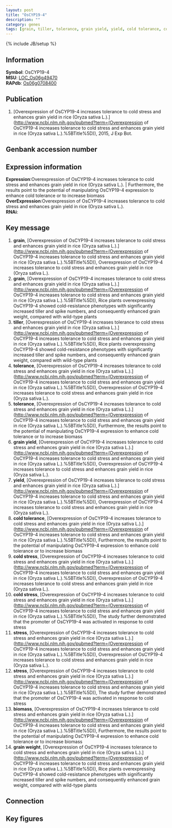 ```yaml
---
layout: post
title: "OsCYP19-4"
description: ""
category: genes
tags: [grain, tiller, tolerance, grain yield, yield, cold tolerance, cold stress, stress, biomass, grain weight, Gene]
---
```

{% include JB/setup %}

## Information
__Symbol__: OsCYP19-4  
__MSU__: [LOC_Os06g49470](http://rice.plantbiology.msu.edu/cgi-bin/ORF_infopage.cgi?orf=LOC_Os06g49470)  
__RAPdb__: [Os06g0708400](http://rapdb.dna.affrc.go.jp/viewer/gbrowse_details/irgsp1?name=Os06g0708400)  

## Publication
1. [Overexpression of OsCYP19-4 increases tolerance to cold stress and enhances grain yield in rice (Oryza sativa L.).](http://www.ncbi.nlm.nih.gov/pubmed?term=(Overexpression of OsCYP19-4 increases tolerance to cold stress and enhances grain yield in rice (Oryza sativa L.).%5BTitle%5D)), 2015, J Exp Bot.

## Genbank accession number

## Expression information
__Expression__:Overexpression of OsCYP19-4 increases tolerance to cold stress and enhances grain yield in rice (Oryza sativa L.). |  Furthermore, the results point to the potential of manipulating OsCYP19-4 expression to enhance cold tolerance or to increase biomass  
__OverExpression__:Overexpression of OsCYP19-4 increases tolerance to cold stress and enhances grain yield in rice (Oryza sativa L.).  
__RNAi__:  

## Key message
1. __grain__, [Overexpression of OsCYP19-4 increases tolerance to cold stress and enhances grain yield in rice (Oryza sativa L.).](http://www.ncbi.nlm.nih.gov/pubmed?term=(Overexpression of OsCYP19-4 increases tolerance to cold stress and enhances grain yield in rice (Oryza sativa L.).%5BTitle%5D)), Overexpression of OsCYP19-4 increases tolerance to cold stress and enhances grain yield in rice (Oryza sativa L.).
2. __grain__, [Overexpression of OsCYP19-4 increases tolerance to cold stress and enhances grain yield in rice (Oryza sativa L.).](http://www.ncbi.nlm.nih.gov/pubmed?term=(Overexpression of OsCYP19-4 increases tolerance to cold stress and enhances grain yield in rice (Oryza sativa L.).%5BTitle%5D)),  Rice plants overexpressing OsCYP19-4 showed cold-resistance phenotypes with significantly increased tiller and spike numbers, and consequently enhanced grain weight, compared with wild-type plants
3. __tiller__, [Overexpression of OsCYP19-4 increases tolerance to cold stress and enhances grain yield in rice (Oryza sativa L.).](http://www.ncbi.nlm.nih.gov/pubmed?term=(Overexpression of OsCYP19-4 increases tolerance to cold stress and enhances grain yield in rice (Oryza sativa L.).%5BTitle%5D)),  Rice plants overexpressing OsCYP19-4 showed cold-resistance phenotypes with significantly increased tiller and spike numbers, and consequently enhanced grain weight, compared with wild-type plants
4. __tolerance__, [Overexpression of OsCYP19-4 increases tolerance to cold stress and enhances grain yield in rice (Oryza sativa L.).](http://www.ncbi.nlm.nih.gov/pubmed?term=(Overexpression of OsCYP19-4 increases tolerance to cold stress and enhances grain yield in rice (Oryza sativa L.).%5BTitle%5D)), Overexpression of OsCYP19-4 increases tolerance to cold stress and enhances grain yield in rice (Oryza sativa L.).
5. __tolerance__, [Overexpression of OsCYP19-4 increases tolerance to cold stress and enhances grain yield in rice (Oryza sativa L.).](http://www.ncbi.nlm.nih.gov/pubmed?term=(Overexpression of OsCYP19-4 increases tolerance to cold stress and enhances grain yield in rice (Oryza sativa L.).%5BTitle%5D)),  Furthermore, the results point to the potential of manipulating OsCYP19-4 expression to enhance cold tolerance or to increase biomass
6. __grain yield__, [Overexpression of OsCYP19-4 increases tolerance to cold stress and enhances grain yield in rice (Oryza sativa L.).](http://www.ncbi.nlm.nih.gov/pubmed?term=(Overexpression of OsCYP19-4 increases tolerance to cold stress and enhances grain yield in rice (Oryza sativa L.).%5BTitle%5D)), Overexpression of OsCYP19-4 increases tolerance to cold stress and enhances grain yield in rice (Oryza sativa L.).
7. __yield__, [Overexpression of OsCYP19-4 increases tolerance to cold stress and enhances grain yield in rice (Oryza sativa L.).](http://www.ncbi.nlm.nih.gov/pubmed?term=(Overexpression of OsCYP19-4 increases tolerance to cold stress and enhances grain yield in rice (Oryza sativa L.).%5BTitle%5D)), Overexpression of OsCYP19-4 increases tolerance to cold stress and enhances grain yield in rice (Oryza sativa L.).
8. __cold tolerance__, [Overexpression of OsCYP19-4 increases tolerance to cold stress and enhances grain yield in rice (Oryza sativa L.).](http://www.ncbi.nlm.nih.gov/pubmed?term=(Overexpression of OsCYP19-4 increases tolerance to cold stress and enhances grain yield in rice (Oryza sativa L.).%5BTitle%5D)),  Furthermore, the results point to the potential of manipulating OsCYP19-4 expression to enhance cold tolerance or to increase biomass
9. __cold stress__, [Overexpression of OsCYP19-4 increases tolerance to cold stress and enhances grain yield in rice (Oryza sativa L.).](http://www.ncbi.nlm.nih.gov/pubmed?term=(Overexpression of OsCYP19-4 increases tolerance to cold stress and enhances grain yield in rice (Oryza sativa L.).%5BTitle%5D)), Overexpression of OsCYP19-4 increases tolerance to cold stress and enhances grain yield in rice (Oryza sativa L.).
10. __cold stress__, [Overexpression of OsCYP19-4 increases tolerance to cold stress and enhances grain yield in rice (Oryza sativa L.).](http://www.ncbi.nlm.nih.gov/pubmed?term=(Overexpression of OsCYP19-4 increases tolerance to cold stress and enhances grain yield in rice (Oryza sativa L.).%5BTitle%5D)),  The study further demonstrated that the promoter of OsCYP19-4 was activated in response to cold stress
11. __stress__, [Overexpression of OsCYP19-4 increases tolerance to cold stress and enhances grain yield in rice (Oryza sativa L.).](http://www.ncbi.nlm.nih.gov/pubmed?term=(Overexpression of OsCYP19-4 increases tolerance to cold stress and enhances grain yield in rice (Oryza sativa L.).%5BTitle%5D)), Overexpression of OsCYP19-4 increases tolerance to cold stress and enhances grain yield in rice (Oryza sativa L.).
12. __stress__, [Overexpression of OsCYP19-4 increases tolerance to cold stress and enhances grain yield in rice (Oryza sativa L.).](http://www.ncbi.nlm.nih.gov/pubmed?term=(Overexpression of OsCYP19-4 increases tolerance to cold stress and enhances grain yield in rice (Oryza sativa L.).%5BTitle%5D)),  The study further demonstrated that the promoter of OsCYP19-4 was activated in response to cold stress
13. __biomass__, [Overexpression of OsCYP19-4 increases tolerance to cold stress and enhances grain yield in rice (Oryza sativa L.).](http://www.ncbi.nlm.nih.gov/pubmed?term=(Overexpression of OsCYP19-4 increases tolerance to cold stress and enhances grain yield in rice (Oryza sativa L.).%5BTitle%5D)),  Furthermore, the results point to the potential of manipulating OsCYP19-4 expression to enhance cold tolerance or to increase biomass
14. __grain weight__, [Overexpression of OsCYP19-4 increases tolerance to cold stress and enhances grain yield in rice (Oryza sativa L.).](http://www.ncbi.nlm.nih.gov/pubmed?term=(Overexpression of OsCYP19-4 increases tolerance to cold stress and enhances grain yield in rice (Oryza sativa L.).%5BTitle%5D)),  Rice plants overexpressing OsCYP19-4 showed cold-resistance phenotypes with significantly increased tiller and spike numbers, and consequently enhanced grain weight, compared with wild-type plants

## Connection

## Key figures


